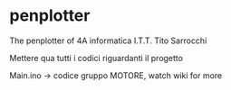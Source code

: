 # penplotter
The penplotter of 4A informatica I.T.T. Tito Sarrocchi

Mettere qua tutti i codici riguardanti il progetto

Main.ino -> codice gruppo MOTORE, watch wiki for more
